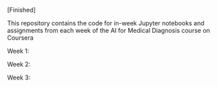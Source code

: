 [Finished]

This repository contains the code for in-week Jupyter notebooks and assignments from each week of the AI for Medical Diagnosis course on Coursera

Week 1:

Week 2:

Week 3:
